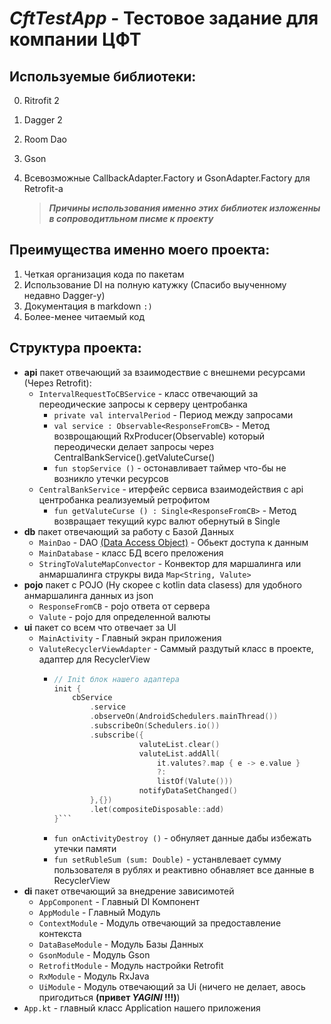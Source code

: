 # ___CftTestApp___ - Тестовое задание для компании ЦФТ 
## Используемые библиотеки:
  0) Ritrofit 2
  0) Dagger 2
  0) Room Dao
  0) Gson 
  0) Всевозможные CallbackAdapter.Factory и GsonAdapter.Factory для Retrofit-а
  
  
      > ___Причины использования именно этих библиотек изложенны в сопроводитльном писме к проекту___
  
  
## Преимущества именно моего проекта:
  1) Четкая организация кода по пакетам
  2) Использование DI на полную катужку (Спасибо выученному недавно Dagger-у)
  3) Документация в markdown `:)`
  4) Более-менее читаемый код
    
    
## Структура проекта:
* __api__ пакет отвечающий за взаимодествие с внешнеми ресурсами (Через Retrofit):
  - `IntervalRequestToCBService` - класс отвечающий за переодические запросы к серверу центробанка
     + `private val intervalPeriod` - Период между запросами
     + `val service : Observable<ResponseFromCB>` -
        Метод возврощающий RxProducer(Observable) который
        переодически делает запросы через  CentralBankService().getValuteCurse() 
     + `fun stopService ()` -  остонавливает таймер что-бы не возникло утечки ресурсов
  - `CentralBankService` - итерфейс сервиса взаимодействия с api центробанка реализуемый ретрофитом
    + `fun getValuteCurse () : Single<ResponseFromCB>` - Метод возвращает текущий курс валют обернутый в Single
* __db__ пакет отвечающий за работу с Базой Данных
  - `MainDao` - DAO [(Data Access Object)](https://ru.wikipedia.org/wiki/Data_Access_Object) - Обьект доступа к данным
  - `MainDatabase` - класс БД всего преложения
  - `StringToValuteMapConvector` - Конвектор для маршалинга или анмаршалинга струкры вида `Map<String, Valute>`
* __pojo__ пакет с POJO (Ну скорее с kotlin data clasess) для удобного анмаршалинга данных из json 
  - `ResponseFromCB` - pojo ответа от сервера
  - `Valute` - pojo для определенной валюты
* __ui__ пакет со всем что отвечает за UI
  - `MainActivity` - Главный экран приложения
  - `ValuteRecyclerViewAdapter` - Саммый раздутый класс в проекте, адаптер для RecyclerView 
    + ```kotlin
      // Init блок нашего адаптера
      init {
          cbService
              .service
              .observeOn(AndroidSchedulers.mainThread())
              .subscribeOn(Schedulers.io())
              .subscribe({
                         valuteList.clear()
                         valuteList.addAll(
                             it.valutes?.map { e -> e.value }
                             ?:
                             listOf(Valute()))
                         notifyDataSetChanged()
              },{})
              .let(compositeDisposable::add)
      }```
     + `fun onActivityDestroy ()` - обнуляет данные дабы избежать утечки памяти
     + `fun setRubleSum (sum: Double)` - устанвлевает сумму пользователя в рублях и реактивно обнавляет все данные в RecyclerView
* __di__ пакет отвечающий за внедрение зависимотей
    - `AppComponent` - Главный DI Компонент
    - `AppModule` - Главный Модуль
    - `ContextModule` - Модуль отвечающий за предоставление контекста
    - `DataBaseModule` - Модуль Базы Данных
    - `GsonModule` - Модуль Gson
    - `RetrofitModule` - Модуль настройки Retrofit
    - `RxModule` - Модуль RxJava
    - `UiModule` - Модуль отвечающий за Ui (ничего не делает, авось пригодиться __(привет _YAGINI_ !!!)__)
* `App.kt` - главный класс Application нашего приложения
  

